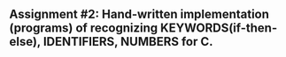 ## Assignment #2: Hand-written implementation (programs) of recognizing KEYWORDS(if-then-else), IDENTIFIERS, NUMBERS for C. 
